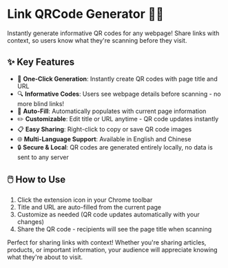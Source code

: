 # Link QRCode Generator 🔗📱

Instantly generate informative QR codes for any webpage! Share links with context, so users know what they're scanning before they visit.

## ✨ Key Features
- 🚀 **One-Click Generation**: Instantly create QR codes with page title and URL
- 🔍 **Informative Codes**: Users see webpage details before scanning - no more blind links!
- 🔄 **Auto-Fill**: Automatically populates with current page information
- ✏️ **Customizable**: Edit title or URL anytime - QR code updates instantly
- 📋 **Easy Sharing**: Right-click to copy or save QR code images
- 🌐 **Multi-Language Support**: Available in English and Chinese
- 🔒 **Secure & Local**: QR codes are generated entirely locally, no data is sent to any server

## 🖱️ How to Use
1. Click the extension icon in your Chrome toolbar
2. Title and URL are auto-filled from the current page
3. Customize as needed (QR code updates automatically with your changes)
4. Share the QR code - recipients will see the page title when scanning

Perfect for sharing links with context! Whether you're sharing articles, products, or important information, your audience will appreciate knowing what they're about to visit.
